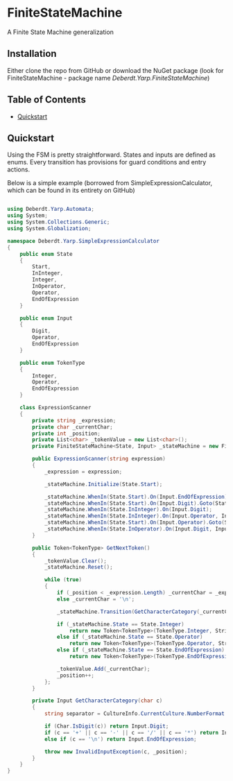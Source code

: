 # FiniteStateMachine
A Finite State Machine generalization

## Installation
Either clone the repo from GitHub or download the NuGet package (look for FiniteStateMachine - package name *Deberdt.Yarp.FiniteStateMachine*)

## Table of Contents
- [Quickstart](#quickstart)

## Quickstart
Using the FSM is pretty straightforward. States and inputs are defined as enums. Every transition has provisions for guard conditions and entry actions. 

Below is a simple example (borrowed from SimpleExpressionCalculator, which can be found in its entirety on GitHub)

```c#

using Deberdt.Yarp.Automata;
using System;
using System.Collections.Generic;
using System.Globalization;

namespace Deberdt.Yarp.SimpleExpressionCalculator
{
    public enum State
    {
        Start,
        InInteger,
        Integer,
        InOperator,
        Operator,
        EndOfExpression
    }

    public enum Input
    {
        Digit,
        Operator,
        EndOfExpression
    }

    public enum TokenType
    {
        Integer,
        Operator,
        EndOfExpression
    }

    class ExpressionScanner
    {
        private string _expression;
        private char _currentChar;
        private int _position;
        private List<char> _tokenValue = new List<char>();
        private FiniteStateMachine<State, Input> _stateMachine = new FiniteStateMachine<State, Input>();

        public ExpressionScanner(string expression)
        {
            _expression = expression;

            _stateMachine.Initialize(State.Start);

            _stateMachine.WhenIn(State.Start).On(Input.EndOfExpression).Goto(State.EndOfExpression); // End-state
            _stateMachine.WhenIn(State.Start).On(Input.Digit).Goto(State.InInteger);
            _stateMachine.WhenIn(State.InInteger).On(Input.Digit);
            _stateMachine.WhenIn(State.InInteger).On(Input.Operator, Input.EndOfExpression).Goto(State.Integer); // End-state
            _stateMachine.WhenIn(State.Start).On(Input.Operator).Goto(State.InOperator);
            _stateMachine.WhenIn(State.InOperator).On(Input.Digit, Input.EndOfExpression).Goto(State.Operator); // End-state
        }

        public Token<TokenType> GetNextToken()
        {
            _tokenValue.Clear();
            _stateMachine.Reset();

            while (true)
            {
                if (_position < _expression.Length) _currentChar = _expression[_position];
                else _currentChar = '\n';

                _stateMachine.Transition(GetCharacterCategory(_currentChar));

                if (_stateMachine.State == State.Integer)
                    return new Token<TokenType>(TokenType.Integer, String.Concat(_tokenValue));
                else if (_stateMachine.State == State.Operator)
                    return new Token<TokenType>(TokenType.Operator, String.Concat(_tokenValue));
                else if (_stateMachine.State == State.EndOfExpression)
                    return new Token<TokenType>(TokenType.EndOfExpression, null);

                _tokenValue.Add(_currentChar);
                _position++;
            };
        }

        private Input GetCharacterCategory(char c)
        {
            string separator = CultureInfo.CurrentCulture.NumberFormat.NumberDecimalSeparator;

            if (Char.IsDigit(c)) return Input.Digit;
            if (c == '+' || c == '-' || c == '/' || c == '*') return Input.Operator;
            else if (c == '\n') return Input.EndOfExpression;

            throw new InvalidInputException(c, _position);
        }
    }
}

```



